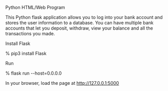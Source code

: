 Python HTML/Web Program

This Python flask application allows you to log into your bank account and stores the user information to a database. 
You can have multiple bank accounts that let you deposit, withdraw, view your balance and all the transactions you made.

Install Flask

% pip3 install Flask

Run

% flask run --host=0.0.0.0


In your browser, load the page at http://127.0.0.1:5000
